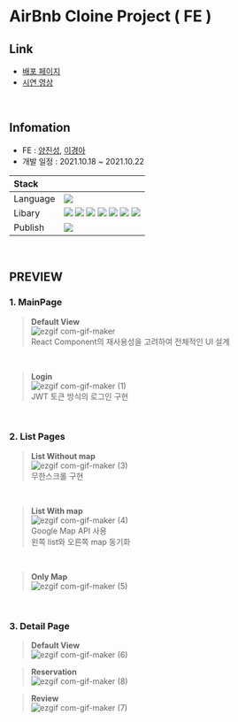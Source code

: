 #  AirBnb Cloine Project ( FE )

## Link
* [배포 페이지](https://bit.ly/3GVseVz)
* [시연 영상](https://www.youtube.com/watch?v=_KmuyLrpyQQ)   

<br />   

## Infomation
* FE : [양진성](https://github.com/jinseoIT), [이경아](https://github.com/kyuung)
* 개발 일정 : 2021.10.18 ~ 2021.10.22


<div align=left>
  
|Stack||
|:---|:---|
|Language|<img src="https://img.shields.io/badge/javascript-F7DF1E?style=for-the-badge&logo=javascript&logoColor=white"> |
|Libary|<img src="https://img.shields.io/badge/react-61DAFB?style=for-the-badge&logo=react&logoColor=white"> <img src="https://img.shields.io/badge/styledcomponents-DB7093?style=for-the-badge&logo=styledcomponents&logoColor=white"> <img src="https://img.shields.io/badge/axios-007396?style=for-the-badge&logo=axios&logoColor=white"> <img src="https://img.shields.io/badge/redux-764ABC?style=for-the-badge&logo=redux&logoColor=white"> <img src="https://img.shields.io/badge/dotenv-007396?style=for-the-badge&logo=dotenv&logoColor=black"> <img src="https://img.shields.io/badge/fontawesome-339AF0?style=for-the-badge&logo=fontawesome&logoColor=black"> <img src="https://img.shields.io/badge/googlemaps-4285F4?style=for-the-badge&logo=googlemaps&logoColor=white"> |
|Publish|<img src="https://img.shields.io/badge/aws-232F3E?style=for-the-badge&logo=aws&logoColor=white">

</div>

<br />  

## PREVIEW

###  1. MainPage
><strong>Default View</strong>   
  ![ezgif com-gif-maker](https://user-images.githubusercontent.com/49370511/146663823-77e7ea97-6a43-4524-801d-1dccb1777ce3.gif)   
React Component의 재사용성을 고려하여 전체적인 UI 설계

<br />   

><strong>Login </strong>   
![ezgif com-gif-maker (1)](https://user-images.githubusercontent.com/49370511/146664145-2793aaf0-5322-46a3-829d-eebd9e2a6a2d.gif)   
JWT 토큰 방식의 로그인 구현

<br />   

### 2. List Pages
><strong>List Without map</strong>   
![ezgif com-gif-maker (3)](https://user-images.githubusercontent.com/49370511/146664231-d3a1eaa9-c78f-4900-bd48-fba77e9af5ab.gif)   
무한스크롤 구현

<br />   

><strong>List With map</strong>   
![ezgif com-gif-maker (4)](https://user-images.githubusercontent.com/49370511/146664294-76fa2254-5460-4deb-9cd2-f8c709dd6728.gif)   
Google Map API 사용   
왼쪽 list와 오른쪽 map 동기화   

<br />   

><strong>Only Map</strong>   
![ezgif com-gif-maker (5)](https://user-images.githubusercontent.com/49370511/146664336-6aef5a24-3812-4557-8051-e0bf89ca2c1b.gif)   

<br />  

### 3. Detail Page
><strong>Default View</strong>   
![ezgif com-gif-maker (6)](https://user-images.githubusercontent.com/49370511/146664539-90aa2652-b61c-490a-9f2a-1f1e6d36efe2.gif)   

><strong>Reservation</strong>   
![ezgif com-gif-maker (8)](https://user-images.githubusercontent.com/49370511/146664618-1eaa2c26-9ec5-49cd-bc8c-967466d0b68a.gif)   

><strong>Review</strong>   
![ezgif com-gif-maker (7)](https://user-images.githubusercontent.com/49370511/146664596-0b67a43c-756f-42d1-bb0b-dfc79b1aa7c2.gif)   
